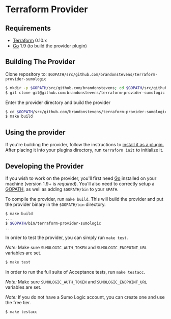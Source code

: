 Terraform Provider
==================


Requirements
------------

-	[Terraform](https://www.terraform.io/downloads.html) 0.10.x
-	[Go](https://golang.org/doc/install) 1.9 (to build the provider plugin)

Building The Provider
---------------------

Clone repository to: `$GOPATH/src/github.com/brandonstevens/terraform-provider-sumologic`

```sh
$ mkdir -p $GOPATH/src/github.com/brandonstevens; cd $GOPATH/src/github.com/brandonstevens
$ git clone git@github.com:brandonstevens/terraform-provider-sumologic
```

Enter the provider directory and build the provider

```sh
$ cd $GOPATH/src/github.com/brandonstevens/terraform-provider-sumologic
$ make build
```

Using the provider
----------------------
If you're building the provider, follow the instructions to [install it as a plugin.](https://www.terraform.io/docs/plugins/basics.html#installing-a-plugin) After placing it into your plugins directory,  run `terraform init` to initialize it.

Developing the Provider
---------------------------

If you wish to work on the provider, you'll first need [Go](http://www.golang.org) installed on your machine (version 1.9+ is *required*). You'll also need to correctly setup a [GOPATH](http://golang.org/doc/code.html#GOPATH), as well as adding `$GOPATH/bin` to your `$PATH`.

To compile the provider, run `make build`. This will build the provider and put the provider binary in the `$GOPATH/bin` directory.

```sh
$ make build
...
$ $GOPATH/bin/terraform-provider-sumologic
...
```

In order to test the provider, you can simply run `make test`.

*Note:* Make sure `SUMOLOGIC_AUTH_TOKEN` and `SUMOLOGIC_ENDPOINT_URL` variables are set.

```sh
$ make test
```

In order to run the full suite of Acceptance tests, run `make testacc`.

*Note:* Make sure `SUMOLOGIC_AUTH_TOKEN` and `SUMOLOGIC_ENDPOINT_URL` variables are set.

*Note:* If you do not have a Sumo Logic account, you can create one and use the free tier.

```sh
$ make testacc
```